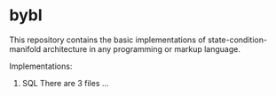 # bybl

This repository contains the basic implementations of state-condition-manifold architecture in any programming or markup language.

Implementations:

1. SQL
There are 3 files ... 

